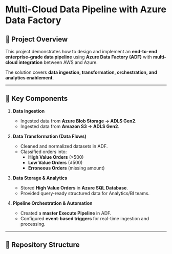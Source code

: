 # Multi-Cloud Data Pipeline with Azure Data Factory

## 📌 Project Overview
This project demonstrates how to design and implement an **end-to-end enterprise-grade data pipeline** using **Azure Data Factory (ADF)** with **multi-cloud integration** between AWS and Azure.  

The solution covers **data ingestion, transformation, orchestration, and analytics enablement**.

---

## 🚀 Key Components

1. **Data Ingestion**
   - Ingested data from **Azure Blob Storage → ADLS Gen2**.
   - Ingested data from **Amazon S3 → ADLS Gen2**.

2. **Data Transformation (Data Flows)**
   - Cleaned and normalized datasets in ADF.
   - Classified orders into:
     - **High Value Orders** (>500)  
     - **Low Value Orders** (≤500)  
     - **Erroneous Orders** (missing amount)  

3. **Data Storage & Analytics**
   - Stored **High Value Orders** in **Azure SQL Database**.
   - Provided query-ready structured data for Analytics/BI teams.

4. **Pipeline Orchestration & Automation**
   - Created a **master Execute Pipeline** in ADF.  
   - Configured **event-based triggers** for real-time ingestion and processing.  

---

## 📂 Repository Structure
